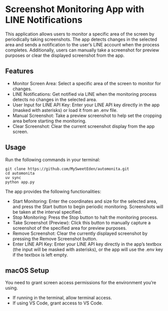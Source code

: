 # Screenshot Monitoring App with LINE Notifications

This application allows users to monitor a specific area of the screen by periodically taking screenshots. The app detects changes in the selected area and sends a notification to the user’s LINE account when the process completes. Additionally, users can manually take a screenshot for preview purposes or clear the displayed screenshot from the app.

## Features
- Monitor Screen Area: Select a specific area of the screen to monitor for changes.
- LINE Notifications: Get notified via LINE when the monitoring process detects no changes in the selected area.
- User Input for LINE API Key: Enter your LINE API key directly in the app (masked with asterisks) or load it from an .env file.
- Manual Screenshot: Take a preview screenshot to help set the cropping area before starting the monitoring.
- Clear Screenshot: Clear the current screenshot display from the app screen.

## Usage
Run the following commands in your terminal:

``` 
git clone https://github.com/MySweetEden/automonita.git
cd automonita
uv sync
python app.py
```

The app provides the following functionalities:
- Start Monitoring: Enter the coordinates and size for the selected area, and press the Start button to begin periodic monitoring. Screenshots will be taken at the interval specified.
- Stop Monitoring: Press the Stop button to halt the monitoring process.
- Take Screenshot (Preview): Click this button to manually capture a screenshot of the specified area for preview purposes.
- Remove Screenshot: Clear the currently displayed screenshot by pressing the Remove Screenshot button.
- Enter LINE API Key: Enter your LINE API key directly in the app’s textbox (the input will be masked with asterisks), or the app will use the .env key if the textbox is left empty.

## macOS Setup

You need to grant screen access permissions for the environment you’re using.
- If running in the terminal, allow terminal access.
- If using VS Code, grant access to VS Code.
